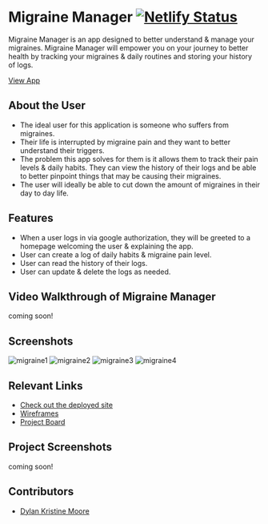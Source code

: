 # Migraine Manager  [![Netlify Status](https://api.netlify.com/api/v1/badges/4ab7e730-7ed3-4cfd-a988-66195e79a991/deploy-status)](https://app.netlify.com/sites/migraine-manager/deploys )

Migraine Manager is an app designed to better understand & manage your migraines. Migraine Manager will empower you on your journey to better health by tracking your migraines & daily routines and storing your history of logs.

[View App](https://migraine-manager.netlify.app/)

## About the User 
- The ideal user for this application is someone who suffers from migraines.
- Their life is interrupted by migraine pain and they want to better understand their triggers.
- The problem this app solves for them is it allows them to track their pain levels & daily habits. They can view the history of their logs and be able to better pinpoint things that may be causing their migraines.
- The user will ideally be able to cut down the amount of migraines in their day to day life.

## Features 
- When a user logs in via google authorization, they will be greeted to a homepage welcoming the user & explaining the app.
- User can create a log of daily habits & migraine pain level.
- User can read the history of their logs.
- User can update & delete the logs as needed.

## Video Walkthrough of Migraine Manager
coming soon!

## Screenshots
![migraine1](https://github.com/dylankmoore/migraine-manager/assets/134669892/80c5da21-2976-4e36-9c7d-34cc03852cd4)
![migraine2](https://github.com/dylankmoore/migraine-manager/assets/134669892/1493e2eb-4b63-4299-8379-408797c05b31)
![migraine3](https://github.com/dylankmoore/migraine-manager/assets/134669892/73870b17-b046-4d50-acfb-4d3599d4cdf0)
![migraine4](https://github.com/dylankmoore/migraine-manager/assets/134669892/5aff2e78-93dd-4a2b-ad60-0d5100c15065)

## Relevant Links 
- [Check out the deployed site](https://migraine-manager.netlify.app/)
- [Wireframes](https://www.figma.com/file/JN5I4pOZUgn3Q7NFsDznz4/Migraine-Manager?type=design&node-id=0-1&mode=design&t=hLBWIoUh7JE7mg0I-0)
- [Project Board](https://github.com/users/dylankmoore/projects/5)

## Project Screenshots
coming soon!

## Contributors
- [Dylan Kristine Moore](https://github.com/dylankmoore)

